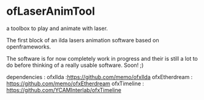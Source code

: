 ofLaserAnimTool
===============

a toolbox to play and animate with laser.

The first block of an ilda lasers animation software based on openframeworks.

The software is for now completely work in progress and their is still a lot to do before thinking of a really usable software. Soon! ;)

dependencies : 
ofxIlda :https://github.com/memo/ofxIlda
ofxEtherdream : https://github.com/memo/ofxEtherdream
ofxTimeline : https://github.com/YCAMInterlab/ofxTimeline